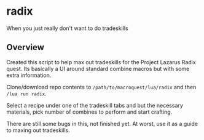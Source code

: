 # radix
When you just really don't want to do tradeskills

## Overview

Created this script to help max out tradeskills for the Project Lazarus Radix quest. Its basically a UI around standard combine macros but with some extra information.  

Clone/download repo contents to `/path/to/macroquest/lua/radix` and then `/lua run radix`.  

Select a recipe under one of the tradeskill tabs and but the necessary materials, pick number of combines to perform and start crafting.  

There are still some bugs in this, not finished yet. At worst, use it as a guide to maxing out tradeskills.  
